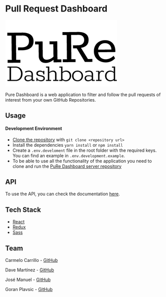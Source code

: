 # Pull Request Dashboard

![PuRe](./public/PNG/PuRe.png)



Pure Dashboard is a web application to filter and follow the pull requests of interest from your own GitHub Repositories. 



## Usage

#### Development Environment

- [Clone the repository](https://github.com/carrmelo/pr-dashboard-client.git) with ``git clone <repository url>``
- Install the dependencies ``yarn install`` or ``npm install``
- Create a ``.env.develoment`` file in the root folder with the required keys. You can find an example in ``.env.development.example``.
- To be able to use all the functionality of the application you need to clone and run the [PuRe Dashboard server repository](https://github.com/g0g11/pr-dashboard-client)

## API

To use the API, you can check the documentation [here](https://prdashboard1.docs.apiary.io/).

## Tech Stack

- [React](https://reactjs.org/)
- [Redux](https://redux.js.org/)
- [Sass](https://sass-lang.com/)

## Team

Carmelo Carrillo - [GitHub](https://github.com/carrmelo)

Dave Martínez - [GitHub](https://github.com/dkm-coder)

José Manuel - [GitHub](https://github.com/limitlessgenius)

Goran Plavsic - [GitHub](https://github.com/g0g11)
